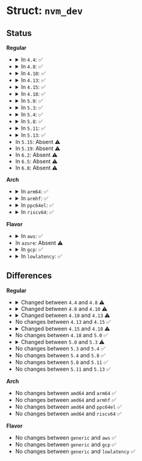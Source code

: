 # Struct: <code>nvm_dev</code>

## Status
<b>Regular</b>
<ul>
<li>
<details>
<summary>In <code>4.4</code>: ✅</summary>

```c
struct nvm_dev {
    struct nvm_dev_ops *ops;
    struct list_head devices;
    struct list_head online_targets;
    struct nvmm_type *mt;
    void *mp;
    struct nvm_sb_info sb;
    int nr_chnls;
    int nr_planes;
    int luns_per_chnl;
    int sec_per_pg;
    int pgs_per_blk;
    int blks_per_lun;
    int sec_size;
    int oob_size;
    int mccap;
    struct nvm_addr_format ppaf;
    int max_rq_size;
    int plane_mode;
    int sec_per_pl;
    int sec_per_blk;
    int sec_per_lun;
    int lps_per_blk;
    int *lptbl;
    long unsigned int total_pages;
    long unsigned int total_blocks;
    int nr_luns;
    unsigned int max_pages_per_blk;
    void *ppalist_pool;
    struct nvm_id identity;
    struct request_queue *q;
    char name[32];
    struct mutex mlock;
};
```
</details>
</li>
<li>
<details>
<summary>In <code>4.8</code>: ✅</summary>

```c
struct nvm_dev {
    struct nvm_dev_ops *ops;
    struct list_head devices;
    struct nvmm_type *mt;
    void *mp;
    struct nvm_sb_info sb;
    int nr_chnls;
    int nr_planes;
    int luns_per_chnl;
    int sec_per_pg;
    int pgs_per_blk;
    int blks_per_lun;
    int fpg_size;
    int pfpg_size;
    int sec_size;
    int oob_size;
    int mccap;
    struct nvm_addr_format ppaf;
    int max_rq_size;
    int plane_mode;
    int sec_per_pl;
    int sec_per_blk;
    int sec_per_lun;
    int lps_per_blk;
    int *lptbl;
    long unsigned int total_blocks;
    long unsigned int total_secs;
    int nr_luns;
    long unsigned int *lun_map;
    void *dma_pool;
    struct nvm_id identity;
    struct request_queue *q;
    char name[32];
    struct mutex mlock;
    spinlock_t lock;
};
```
</details>
</li>
<li>
<details>
<summary>In <code>4.10</code>: ✅</summary>

```c
struct nvm_dev {
    struct nvm_dev_ops *ops;
    struct list_head devices;
    struct nvmm_type *mt;
    void *mp;
    struct nvm_sb_info sb;
    struct nvm_geo geo;
    int lps_per_blk;
    int *lptbl;
    long unsigned int total_secs;
    long unsigned int *lun_map;
    void *dma_pool;
    struct nvm_id identity;
    struct request_queue *q;
    char name[32];
    void *private_data;
    void *rmap;
    struct mutex mlock;
    spinlock_t lock;
};
```
</details>
</li>
<li>
<details>
<summary>In <code>4.13</code>: ✅</summary>

```c
struct nvm_dev {
    struct nvm_dev_ops *ops;
    struct list_head devices;
    struct nvm_geo geo;
    int lps_per_blk;
    int *lptbl;
    long unsigned int total_secs;
    long unsigned int *lun_map;
    void *dma_pool;
    struct nvm_id identity;
    struct request_queue *q;
    char name[32];
    void *private_data;
    void *rmap;
    struct mutex mlock;
    spinlock_t lock;
    struct list_head area_list;
    struct list_head targets;
};
```
</details>
</li>
<li>
<details>
<summary>In <code>4.15</code>: ✅</summary>

```c
struct nvm_dev {
    struct nvm_dev_ops *ops;
    struct list_head devices;
    struct nvm_geo geo;
    int lps_per_blk;
    int *lptbl;
    long unsigned int total_secs;
    long unsigned int *lun_map;
    void *dma_pool;
    struct nvm_id identity;
    struct request_queue *q;
    char name[32];
    void *private_data;
    void *rmap;
    struct mutex mlock;
    spinlock_t lock;
    struct list_head area_list;
    struct list_head targets;
};
```
</details>
</li>
<li>
<details>
<summary>In <code>4.18</code>: ✅</summary>

```c
struct nvm_dev {
    struct nvm_dev_ops *ops;
    struct list_head devices;
    struct nvm_geo geo;
    long unsigned int *lun_map;
    void *dma_pool;
    struct request_queue *q;
    char name[32];
    void *private_data;
    void *rmap;
    struct mutex mlock;
    spinlock_t lock;
    struct list_head area_list;
    struct list_head targets;
};
```
</details>
</li>
<li>
<details>
<summary>In <code>5.0</code>: ✅</summary>

```c
struct nvm_dev {
    struct nvm_dev_ops *ops;
    struct list_head devices;
    struct nvm_geo geo;
    long unsigned int *lun_map;
    void *dma_pool;
    struct request_queue *q;
    char name[32];
    void *private_data;
    void *rmap;
    struct mutex mlock;
    spinlock_t lock;
    struct list_head area_list;
    struct list_head targets;
};
```
</details>
</li>
<li>
<details>
<summary>In <code>5.3</code>: ✅</summary>

```c
struct nvm_dev {
    struct nvm_dev_ops *ops;
    struct list_head devices;
    struct nvm_geo geo;
    long unsigned int *lun_map;
    void *dma_pool;
    struct request_queue *q;
    char name[32];
    void *private_data;
    struct kref ref;
    void *rmap;
    struct mutex mlock;
    spinlock_t lock;
    struct list_head area_list;
    struct list_head targets;
};
```
</details>
</li>
<li>
<details>
<summary>In <code>5.4</code>: ✅</summary>

```c
struct nvm_dev {
    struct nvm_dev_ops *ops;
    struct list_head devices;
    struct nvm_geo geo;
    long unsigned int *lun_map;
    void *dma_pool;
    struct request_queue *q;
    char name[32];
    void *private_data;
    struct kref ref;
    void *rmap;
    struct mutex mlock;
    spinlock_t lock;
    struct list_head area_list;
    struct list_head targets;
};
```
</details>
</li>
<li>
<details>
<summary>In <code>5.8</code>: ✅</summary>

```c
struct nvm_dev {
    struct nvm_dev_ops *ops;
    struct list_head devices;
    struct nvm_geo geo;
    long unsigned int *lun_map;
    void *dma_pool;
    struct request_queue *q;
    char name[32];
    void *private_data;
    struct kref ref;
    void *rmap;
    struct mutex mlock;
    spinlock_t lock;
    struct list_head area_list;
    struct list_head targets;
};
```
</details>
</li>
<li>
<details>
<summary>In <code>5.11</code>: ✅</summary>

```c
struct nvm_dev {
    struct nvm_dev_ops *ops;
    struct list_head devices;
    struct nvm_geo geo;
    long unsigned int *lun_map;
    void *dma_pool;
    struct request_queue *q;
    char name[32];
    void *private_data;
    struct kref ref;
    void *rmap;
    struct mutex mlock;
    spinlock_t lock;
    struct list_head area_list;
    struct list_head targets;
};
```
</details>
</li>
<li>
<details>
<summary>In <code>5.13</code>: ✅</summary>

```c
struct nvm_dev {
    struct nvm_dev_ops *ops;
    struct list_head devices;
    struct nvm_geo geo;
    long unsigned int *lun_map;
    void *dma_pool;
    struct request_queue *q;
    char name[32];
    void *private_data;
    struct kref ref;
    void *rmap;
    struct mutex mlock;
    spinlock_t lock;
    struct list_head area_list;
    struct list_head targets;
};
```
</details>
</li>
<li>
In <code>5.15</code>: Absent ⚠️
</li>
<li>
In <code>5.19</code>: Absent ⚠️
</li>
<li>
In <code>6.2</code>: Absent ⚠️
</li>
<li>
In <code>6.5</code>: Absent ⚠️
</li>
<li>
In <code>6.8</code>: Absent ⚠️
</li>
</ul>
<b>Arch</b>
<ul>
<li>
<details>
<summary>In <code>arm64</code>: ✅</summary>

```c
struct nvm_dev {
    struct nvm_dev_ops *ops;
    struct list_head devices;
    struct nvm_geo geo;
    long unsigned int *lun_map;
    void *dma_pool;
    struct request_queue *q;
    char name[32];
    void *private_data;
    struct kref ref;
    void *rmap;
    struct mutex mlock;
    spinlock_t lock;
    struct list_head area_list;
    struct list_head targets;
};
```
</details>
</li>
<li>
<details>
<summary>In <code>armhf</code>: ✅</summary>

```c
struct nvm_dev {
    struct nvm_dev_ops *ops;
    struct list_head devices;
    struct nvm_geo geo;
    long unsigned int *lun_map;
    void *dma_pool;
    struct request_queue *q;
    char name[32];
    void *private_data;
    struct kref ref;
    void *rmap;
    struct mutex mlock;
    spinlock_t lock;
    struct list_head area_list;
    struct list_head targets;
};
```
</details>
</li>
<li>
<details>
<summary>In <code>ppc64el</code>: ✅</summary>

```c
struct nvm_dev {
    struct nvm_dev_ops *ops;
    struct list_head devices;
    struct nvm_geo geo;
    long unsigned int *lun_map;
    void *dma_pool;
    struct request_queue *q;
    char name[32];
    void *private_data;
    struct kref ref;
    void *rmap;
    struct mutex mlock;
    spinlock_t lock;
    struct list_head area_list;
    struct list_head targets;
};
```
</details>
</li>
<li>
<details>
<summary>In <code>riscv64</code>: ✅</summary>

```c
struct nvm_dev {
    struct nvm_dev_ops *ops;
    struct list_head devices;
    struct nvm_geo geo;
    long unsigned int *lun_map;
    void *dma_pool;
    struct request_queue *q;
    char name[32];
    void *private_data;
    struct kref ref;
    void *rmap;
    struct mutex mlock;
    spinlock_t lock;
    struct list_head area_list;
    struct list_head targets;
};
```
</details>
</li>
</ul>
<b>Flavor</b>
<ul>
<li>
<details>
<summary>In <code>aws</code>: ✅</summary>

```c
struct nvm_dev {
    struct nvm_dev_ops *ops;
    struct list_head devices;
    struct nvm_geo geo;
    long unsigned int *lun_map;
    void *dma_pool;
    struct request_queue *q;
    char name[32];
    void *private_data;
    struct kref ref;
    void *rmap;
    struct mutex mlock;
    spinlock_t lock;
    struct list_head area_list;
    struct list_head targets;
};
```
</details>
</li>
<li>
In <code>azure</code>: Absent ⚠️
</li>
<li>
<details>
<summary>In <code>gcp</code>: ✅</summary>

```c
struct nvm_dev {
    struct nvm_dev_ops *ops;
    struct list_head devices;
    struct nvm_geo geo;
    long unsigned int *lun_map;
    void *dma_pool;
    struct request_queue *q;
    char name[32];
    void *private_data;
    struct kref ref;
    void *rmap;
    struct mutex mlock;
    spinlock_t lock;
    struct list_head area_list;
    struct list_head targets;
};
```
</details>
</li>
<li>
<details>
<summary>In <code>lowlatency</code>: ✅</summary>

```c
struct nvm_dev {
    struct nvm_dev_ops *ops;
    struct list_head devices;
    struct nvm_geo geo;
    long unsigned int *lun_map;
    void *dma_pool;
    struct request_queue *q;
    char name[32];
    void *private_data;
    struct kref ref;
    void *rmap;
    struct mutex mlock;
    spinlock_t lock;
    struct list_head area_list;
    struct list_head targets;
};
```
</details>
</li>
</ul>

## Differences
<b>Regular</b>
<ul>
<li>
<details>
<summary>Changed between <code>4.4</code> and <code>4.8</code> ⚠️</summary>
<ul>
<li>
<b>Field added. </b>
<code>int fpg_size</code>
</li>
<li>
<b>Field added. </b>
<code>int pfpg_size</code>
</li>
<li>
<b>Field added. </b>
<code>long unsigned int total_secs</code>
</li>
<li>
<b>Field added. </b>
<code>long unsigned int *lun_map</code>
</li>
<li>
<b>Field added. </b>
<code>void *dma_pool</code>
</li>
<li>
<b>Field added. </b>
<code>spinlock_t lock</code>
</li>
<li>
<b>Field removed. </b>
<code>struct list_head online_targets</code>
</li>
<li>
<b>Field removed. </b>
<code>long unsigned int total_pages</code>
</li>
<li>
<b>Field removed. </b>
<code>unsigned int max_pages_per_blk</code>
</li>
<li>
<b>Field removed. </b>
<code>void *ppalist_pool</code>
</li>
</ul>
</details>
</li>
<li>
<details>
<summary>Changed between <code>4.8</code> and <code>4.10</code> ⚠️</summary>
<ul>
<li>
<b>Field added. </b>
<code>struct nvm_geo geo</code>
</li>
<li>
<b>Field added. </b>
<code>void *private_data</code>
</li>
<li>
<b>Field added. </b>
<code>void *rmap</code>
</li>
<li>
<b>Field removed. </b>
<code>int nr_chnls</code>
</li>
<li>
<b>Field removed. </b>
<code>int nr_planes</code>
</li>
<li>
<b>Field removed. </b>
<code>int luns_per_chnl</code>
</li>
<li>
<b>Field removed. </b>
<code>int sec_per_pg</code>
</li>
<li>
<b>Field removed. </b>
<code>int pgs_per_blk</code>
</li>
<li>
<b>Field removed. </b>
<code>int blks_per_lun</code>
</li>
<li>
<b>Field removed. </b>
<code>int fpg_size</code>
</li>
<li>
<b>Field removed. </b>
<code>int pfpg_size</code>
</li>
<li>
<b>Field removed. </b>
<code>int sec_size</code>
</li>
<li>
<b>Field removed. </b>
<code>int oob_size</code>
</li>
<li>
<b>Field removed. </b>
<code>int mccap</code>
</li>
<li>
<b>Field removed. </b>
<code>struct nvm_addr_format ppaf</code>
</li>
<li>
<b>Field removed. </b>
<code>int max_rq_size</code>
</li>
<li>
<b>Field removed. </b>
<code>int plane_mode</code>
</li>
<li>
<b>Field removed. </b>
<code>int sec_per_pl</code>
</li>
<li>
<b>Field removed. </b>
<code>int sec_per_blk</code>
</li>
<li>
<b>Field removed. </b>
<code>int sec_per_lun</code>
</li>
<li>
<b>Field removed. </b>
<code>long unsigned int total_blocks</code>
</li>
<li>
<b>Field removed. </b>
<code>int nr_luns</code>
</li>
</ul>
</details>
</li>
<li>
<details>
<summary>Changed between <code>4.10</code> and <code>4.13</code> ⚠️</summary>
<ul>
<li>
<b>Field added. </b>
<code>struct list_head area_list</code>
</li>
<li>
<b>Field added. </b>
<code>struct list_head targets</code>
</li>
<li>
<b>Field removed. </b>
<code>struct nvmm_type *mt</code>
</li>
<li>
<b>Field removed. </b>
<code>void *mp</code>
</li>
<li>
<b>Field removed. </b>
<code>struct nvm_sb_info sb</code>
</li>
</ul>
</details>
</li>
<li>
No changes between <code>4.13</code> and <code>4.15</code> ✅
</li>
<li>
<details>
<summary>Changed between <code>4.15</code> and <code>4.18</code> ⚠️</summary>
<ul>
<li>
<b>Field removed. </b>
<code>int lps_per_blk</code>
</li>
<li>
<b>Field removed. </b>
<code>int *lptbl</code>
</li>
<li>
<b>Field removed. </b>
<code>long unsigned int total_secs</code>
</li>
<li>
<b>Field removed. </b>
<code>struct nvm_id identity</code>
</li>
</ul>
</details>
</li>
<li>
No changes between <code>4.18</code> and <code>5.0</code> ✅
</li>
<li>
<details>
<summary>Changed between <code>5.0</code> and <code>5.3</code> ⚠️</summary>
<ul>
<li>
<b>Field added. </b>
<code>struct kref ref</code>
</li>
</ul>
</details>
</li>
<li>
No changes between <code>5.3</code> and <code>5.4</code> ✅
</li>
<li>
No changes between <code>5.4</code> and <code>5.8</code> ✅
</li>
<li>
No changes between <code>5.8</code> and <code>5.11</code> ✅
</li>
<li>
No changes between <code>5.11</code> and <code>5.13</code> ✅
</li>
</ul>
<b>Arch</b>
<ul>
<li>
No changes between <code>amd64</code> and <code>arm64</code> ✅
</li>
<li>
No changes between <code>amd64</code> and <code>armhf</code> ✅
</li>
<li>
No changes between <code>amd64</code> and <code>ppc64el</code> ✅
</li>
<li>
No changes between <code>amd64</code> and <code>riscv64</code> ✅
</li>
</ul>
<b>Flavor</b>
<ul>
<li>
No changes between <code>generic</code> and <code>aws</code> ✅
</li>
<li>
No changes between <code>generic</code> and <code>gcp</code> ✅
</li>
<li>
No changes between <code>generic</code> and <code>lowlatency</code> ✅
</li>
</ul>
